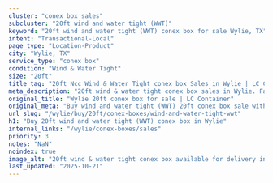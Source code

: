 ```yaml
---
cluster: "conex box sales"
subcluster: "20ft wind and water tight (WWT)"
keyword: "20ft wind and water tight (WWT) conex box for sale Wylie, TX"
intent: "Transactional-Local"
page_type: "Location-Product"
city: "Wylie, TX"
service_type: "conex box"
condition: "Wind & Water Tight"
size: "20ft"
title_tag: "20ft Ncc Wind & Water Tight conex box Sales in Wylie | LC Container"
meta_description: "20ft wind & water tight conex box sales in Wylie. Fast delivery, competitive pricing. Serving conex boxes area. Quote ID: CHU. Call (214) 524-4168 for your free quote today."
original_title: "Wylie 20ft conex box for sale | LC Container"
original_meta: "Buy wind and water tight (WWT) 20ft conex box sale with local delivery in Wylie, TX. LC Container — local Since 2003. Request a fast quote today."
url_slug: "/wylie/buy/20ft/conex-boxes/wind-and-water-tight-wwt"
h1: "Buy 20ft wind and water tight (WWT) conex box in Wylie"
internal_links: "/wylie/conex-boxes/sales"
priority: 3
notes: "NaN"
noindex: true
image_alt: "20ft wind & water tight conex box available for delivery in Wylie"
last_updated: "2025-10-21"
---
```


<!-- TODO: Add unique city/inventory copy, images, and internal links here. -->

